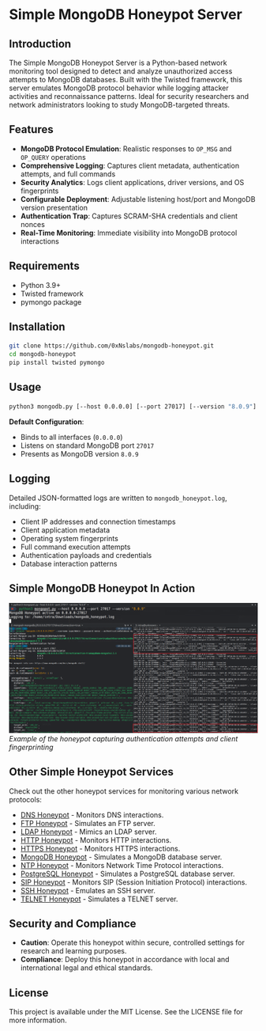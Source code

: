 # Simple MongoDB Honeypot Server

## Introduction
The Simple MongoDB Honeypot Server is a Python-based network monitoring tool designed to detect and analyze unauthorized access attempts to MongoDB databases. Built with the Twisted framework, this server emulates MongoDB protocol behavior while logging attacker activities and reconnaissance patterns. Ideal for security researchers and network administrators looking to study MongoDB-targeted threats.

## Features
- **MongoDB Protocol Emulation**: Realistic responses to `OP_MSG` and `OP_QUERY` operations
- **Comprehensive Logging**: Captures client metadata, authentication attempts, and full commands
- **Security Analytics**: Logs client applications, driver versions, and OS fingerprints
- **Configurable Deployment**: Adjustable listening host/port and MongoDB version presentation
- **Authentication Trap**: Captures SCRAM-SHA credentials and client nonces
- **Real-Time Monitoring**: Immediate visibility into MongoDB protocol interactions

## Requirements
- Python 3.9+
- Twisted framework
- pymongo package

## Installation
```bash
git clone https://github.com/0xNslabs/mongodb-honeypot.git
cd mongodb-honeypot
pip install twisted pymongo
```

## Usage
```bash
python3 mongodb.py [--host 0.0.0.0] [--port 27017] [--version "8.0.9"]
```

**Default Configuration**:

-   Binds to all interfaces (`0.0.0.0`)
-   Listens on standard MongoDB port  `27017`
-   Presents as MongoDB version  `8.0.9`
    

## Logging

Detailed JSON-formatted logs are written to  `mongodb_honeypot.log`, including:

-   Client IP addresses and connection timestamps
-   Client application metadata
-   Operating system fingerprints
-   Full command execution attempts
-   Authentication payloads and credentials
-   Database interaction patterns
    

## Simple MongoDB Honeypot In Action

![MongoDB Honeypot Detection Example](https://raw.githubusercontent.com/0xNslabs/mongodb-honeypot/refs/heads/master/PoC.png)  
_Example of the honeypot capturing authentication attempts and client fingerprinting_

## Other Simple Honeypot Services

Check out the other honeypot services for monitoring various network protocols:

- [DNS Honeypot](https://github.com/0xNslabs/dns-honeypot) - Monitors DNS interactions.
- [FTP Honeypot](https://github.com/0xNslabs/ftp-honeypot) - Simulates an FTP server.
- [LDAP Honeypot](https://github.com/0xNslabs/ldap-honeypot) - Mimics an LDAP server.
- [HTTP Honeypot](https://github.com/0xNslabs/http-honeypot) - Monitors HTTP interactions.
- [HTTPS Honeypot](https://github.com/0xNslabs/https-honeypot) - Monitors HTTPS interactions.
- [MongoDB Honeypot](https://github.com/0xNslabs/mongodb-honeypot) - Simulates a MongoDB database server.
- [NTP Honeypot](https://github.com/0xNslabs/ntp-honeypot) - Monitors Network Time Protocol interactions.
- [PostgreSQL Honeypot](https://github.com/0xNslabs/postgresql-honeypot) - Simulates a PostgreSQL database server.
- [SIP Honeypot](https://github.com/0xNslabs/sip-honeypot) - Monitors SIP (Session Initiation Protocol) interactions.
- [SSH Honeypot](https://github.com/0xNslabs/ssh-honeypot) - Emulates an SSH server.
- [TELNET Honeypot](https://github.com/0xNslabs/telnet-honeypot) - Simulates a TELNET server.

## Security and Compliance
- **Caution**: Operate this honeypot within secure, controlled settings for research and learning purposes.
- **Compliance**: Deploy this honeypot in accordance with local and international legal and ethical standards.

## License
This project is available under the MIT License. See the LICENSE file for more information.
